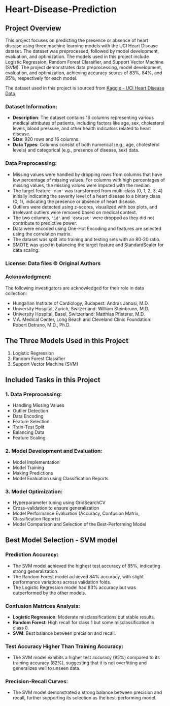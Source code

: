 # Heart-Disease-Prediction

## **Project Overview**

This project focuses on predicting the presence or absence of heart disease using three machine learning models with the UCI Heart Disease dataset. The dataset was preprocessed, followed by model development, evaluation, and optimization. The models used in this project include Logistic Regression, Random Forest Classifier, and Support Vector Machine (SVM). The project demonstrates data preprocessing, model development, evaluation, and optimization, achieving accuracy scores of 83%, 84%, and 85%, respectively for each model.

The dataset used in this project is sourced from [Kaggle - UCI Heart Disease Data](https://www.kaggle.com/datasets/redwankarimsony/heart-disease-data).

### **Dataset Information:**
- **Description**: The dataset contains 16 columns representing various medical attributes of patients, including factors like age, sex, cholesterol levels, blood pressure, and other health indicators related to heart disease.
- **Size**: 920 rows and 16 columns.
- **Data Types**: Columns consist of both numerical (e.g., age, cholesterol levels) and categorical (e.g., presence of disease, sex) data.

### **Data Preprocessing:**
- Missing values were handled by dropping rows from columns that have low percentage of missing values. For columns with high percentages of missing values, the missing values were imputed with the median.
- The target feature `'num'` was transformed from multi-class (0, 1, 2, 3, 4) initially indicating the severity level of a heart disease to a binary class (0, 1), indicating the presence or absence of heart disease.
- Outliers were detected using z-scores, visualized with box plots, and irrelevant outliers were removed based on medical context.
- The two columns, `'id'` and `'dataset'` were dropped as they did not contribute to predictive power.
- Data were encoded using One-Hot Encoding and features are selected using the correlation matrix.
- The dataset was split into training and testing sets with an 80-20 ratio.
- SMOTE was used in balancing the target feature and StandardScaler for data scaling.

### **License**: Data files © Original Authors

### **Acknowledgment**:
The following investigators are acknowledged for their role in data collection:
- Hungarian Institute of Cardiology, Budapest: Andras Janosi, M.D.
- University Hospital, Zurich, Switzerland: William Steinbrunn, M.D.
- University Hospital, Basel, Switzerland: Matthias Pfisterer, M.D.
- V.A. Medical Center, Long Beach and Cleveland Clinic Foundation: Robert Detrano, M.D., Ph.D.

## **The Three Models Used in this Project**
1. Logistic Regression
2. Random Forest Classifier
3. Support Vector Machine (SVM)

## **Included Tasks in this Project**

### 1. Data Preprocessing:
- Handling Missing Values
- Outlier Detection
- Data Encoding
- Feature Selection
- Train-Test Split
- Balancing Data
- Feature Scaling

### 2. Model Development and Evaluation:
- Model Implementation
- Model Training
- Making Predictions
- Model Evaluation using Classification Reports

### 3. Model Optimization:
- Hyperparameter tuning using GridSearchCV
- Cross-validation to ensure generalization
- Model Performance Evaluation (Accuracy, Confusion Matrix, Classification Reports)
- Model Comparison and Selection of the Best-Performing Model

## **Best Model Selection - SVM model**

### **Prediction Accuracy:**
- The SVM model achieved the highest test accuracy of 85%, indicating strong generalization.
- The Random Forest model achieved 84% accuracy, with slight performance variations across validation folds.
- The Logistic Regression model had 83% accuracy but was outperformed by the other models.

### **Confusion Matrices Analysis:**
- **Logistic Regression**: Moderate misclassifications but stable results.
- **Random Forest**: High recall for class 1 but some misclassification in class 0.
- **SVM**: Best balance between precision and recall.

### **Test Accuracy Higher Than Training Accuracy:**
- The SVM model exhibits a higher test accuracy (85%) compared to its training accuracy (82%), suggesting that it is not overfitting and generalizes well to unseen data.

### **Precision-Recall Curves:**
- The SVM model demonstrated a strong balance between precision and recall, further supporting its selection as the best-performing model.
